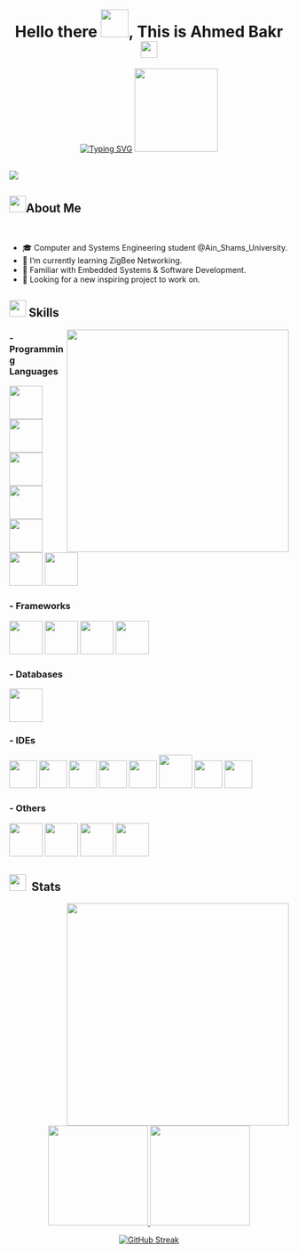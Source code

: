 <h1 align="center">Hello there <img src="https://user-images.githubusercontent.com/74038190/214644145-264f4759-7633-441e-9d67-d8dda9d50d26.gif" width="50">, This is Ahmed Bakr <img src="https://github.com/AhmedBakrXI/AhmedBakrXI/assets/114930002/db7b2fe1-5ff5-491c-9fec-3e13af7b3bfb" width="30"></h1>

<p align="center"><a href="https://git.io/typing-svg"><img src="https://readme-typing-svg.herokuapp.com?font=Fira+Code&pause=1000&center=true&random=false&width=435&lines=Computer+Engineering+Student+%40ASU%2C;Driven+by+The+Flame+of+Creativity%2C;Having+Coding+Inspiration+%26+Science%2C;Passionate+%26+Hard+Working+Student." alt="Typing SVG" /></a> <img src="https://private-user-images.githubusercontent.com/114930002/316238341-05b07571-a558-43c5-ac40-fb0be0415860.gif?jwt=eyJhbGciOiJIUzI1NiIsInR5cCI6IkpXVCJ9.eyJpc3MiOiJnaXRodWIuY29tIiwiYXVkIjoicmF3LmdpdGh1YnVzZXJjb250ZW50LmNvbSIsImtleSI6ImtleTUiLCJleHAiOjE3MTM5OTQ4MzEsIm5iZiI6MTcxMzk5NDUzMSwicGF0aCI6Ii8xMTQ5MzAwMDIvMzE2MjM4MzQxLTA1YjA3NTcxLWE1NTgtNDNjNS1hYzQwLWZiMGJlMDQxNTg2MC5naWY_WC1BbXotQWxnb3JpdGhtPUFXUzQtSE1BQy1TSEEyNTYmWC1BbXotQ3JlZGVudGlhbD1BS0lBVkNPRFlMU0E1M1BRSzRaQSUyRjIwMjQwNDI0JTJGdXMtZWFzdC0xJTJGczMlMkZhd3M0X3JlcXVlc3QmWC1BbXotRGF0ZT0yMDI0MDQyNFQyMTM1MzFaJlgtQW16LUV4cGlyZXM9MzAwJlgtQW16LVNpZ25hdHVyZT0yNWVmYTRjNDQzZDMzZjU2ZWI3ZjU0YTRkYmI3NGJhODk4MTVlMzhhYmRkY2U4MGQ5N2VlODI0NmQwNjVmZmRlJlgtQW16LVNpZ25lZEhlYWRlcnM9aG9zdCZhY3Rvcl9pZD0wJmtleV9pZD0wJnJlcG9faWQ9MCJ9.rMnNZ_lTYL8gJG5Hp485b8ZNUpcUAiSjWVXH6ew8cNE" width="150">  </p>
<br>
<img src="https://user-images.githubusercontent.com/74038190/212284100-561aa473-3905-4a80-b561-0d28506553ee.gif">
<h2><img src="https://user-images.githubusercontent.com/74038190/221352989-518609ab-b4d1-459e-929f-a08cd2bd9b3c.gif" width="30">About Me</h2>
<br>


- 🎓 Computer and Systems Engineering student @Ain_Shams_University.
- 🌱 I’m currently learning ZigBee Networking.
- 🎨 Familiar with Embedded Systems & Software Development.
- 🔭 Looking for a new inspiring project to work on.

<h2><img src="https://user-images.githubusercontent.com/74038190/212284087-bbe7e430-757e-4901-90bf-4cd2ce3e1852.gif" width="30"> Skills</h2>
<img src="https://user-images.githubusercontent.com/74038190/219923809-b86dc415-a0c2-4a38-bc88-ad6cf06395a8.gif" align="right" width="400">
<h3>- Programming Languages</h3>
<p>
<img src="https://github.com/bablubambal/All_logo_and_pictures/blob/main/programming%20languages/c.svg" width="60">
<img src="https://github.com/bablubambal/All_logo_and_pictures/blob/main/programming%20languages/c%2B%2B.svg" width="60">
<img src="https://github.com/bablubambal/All_logo_and_pictures/blob/main/programming%20languages/java.svg" width="60">
<img src="https://github.com/bablubambal/All_logo_and_pictures/blob/main/programming%20languages/javascript.svg" width="60">
<img src="https://github.com/bablubambal/All_logo_and_pictures/blob/main/programming%20languages/python.svg" width="60">
<img src="https://github.com/bablubambal/All_logo_and_pictures/blob/main/programming%20languages/dart.svg" width="60">
<img src="https://upload.wikimedia.org/wikipedia/commons/thumb/2/21/Matlab_Logo.png/1200px-Matlab_Logo.png" width="60">
</p>

<h3>- Frameworks</h3>
<p>
<img src="https://github.com/bablubambal/All_logo_and_pictures/blob/main/frameworks/android.svg" width="60">
<img src="https://github.com/bablubambal/All_logo_and_pictures/blob/main/social%20icons/flutter.svg" width="60">
<img src="https://repository-images.githubusercontent.com/400161932/257a8be2-bbf2-4218-a55b-219d819578b2" width="60">
<img src="https://github.com/bablubambal/All_logo_and_pictures/blob/main/frameworks/spring.svg" width="60">
</p>

<h3>- Databases</h3>
<img src="https://github.com/bablubambal/All_logo_and_pictures/blob/main/databases/postgresql.svg" width="60">

<h3>- IDEs</h3>
<p>
<img src="https://github.com/bablubambal/All_logo_and_pictures/blob/main/ides/android-studio.svg" width="50">
<img src="https://github.com/bablubambal/All_logo_and_pictures/blob/main/ides/intellij.svg" width="50">
<img src="https://github.com/bablubambal/All_logo_and_pictures/blob/main/ides/clion.png" width="50">
<img src="https://github.com/bablubambal/All_logo_and_pictures/blob/main/ides/pycharm.svg" width="50">
<img src="https://upload.wikimedia.org/wikipedia/commons/thumb/9/9a/Visual_Studio_Code_1.35_icon.svg/512px-Visual_Studio_Code_1.35_icon.svg.png" width="50">
<img src="https://github.com/bablubambal/All_logo_and_pictures/blob/main/ides/eclipse.svg" width="60">
<img src="https://upload.wikimedia.org/wikipedia/en/thumb/8/8d/Keil_logo.svg/800px-Keil_logo.svg.png" width="50">
<img src="https://dl.flathub.org/repo/appstream/x86_64/icons/128x128/com.st.STM32CubeIDE.png" width="50">

</p>

<h3>- Others</h3>
<p>
<img src="https://github.com/bablubambal/All_logo_and_pictures/blob/main/others/html.svg" width="60">
<img src="https://github.com/bablubambal/All_logo_and_pictures/blob/main/others/css.svg" width="60">
<img src="https://github.com/bablubambal/All_logo_and_pictures/blob/main/social%20icons/git.svg" width="60">
<img src="https://github.com/bablubambal/All_logo_and_pictures/blob/main/social%20icons/github.svg" width="60">  
</p>





<h2><img src="https://github.com/Anmol-Baranwal/Cool-GIFs-For-GitHub/assets/74038190/fa83eeb9-f4e2-4d85-93f0-688af11babf8" width="30">&nbsp; Stats</h2>
<p><img src="https://user-images.githubusercontent.com/74038190/216644497-1951db19-8f3d-4e44-ac08-8e9d7e0d94a7.gif" width="400" align="right"></p>
<p align="center">
  <a href="https://github.com/AhmedBakrXI">
    <img height="180em" src="https://github-readme-stats.vercel.app/api?username=AhmedBakrXI&show_icons=true&theme=radical" />
  </a>
  <a href="https://github.com/AhmedBakrXI">
    <img height="180em" src="https://github-readme-stats.vercel.app/api/top-langs/?username=AhmedBakrXI&layout=compact&theme=radical" />
  </a>
</p>
<p align="center">
<a href="https://git.io/streak-stats"><img src="https://streak-stats.demolab.com?user=AhmedBakrXI&theme=radical&card_width=465" alt="GitHub Streak" /></a>
</p> 
